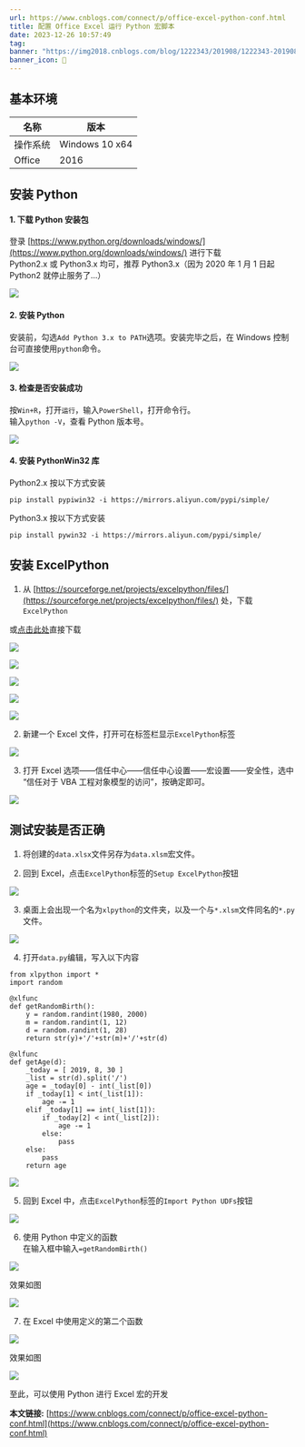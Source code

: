 ```yaml
---
url: https://www.cnblogs.com/connect/p/office-excel-python-conf.html
title: 配置 Office Excel 运行 Python 宏脚本
date: 2023-12-26 10:57:49
tag: 
banner: "https://img2018.cnblogs.com/blog/1222343/201908/1222343-20190831092255019-95385403.png"
banner_icon: 🔖
---
```

## 基本环境

<table><thead><tr><th>名称</th><th>版本</th></tr></thead><tbody><tr><td>操作系统</td><td>Windows 10 x64</td></tr><tr><td>Office</td><td>2016</td></tr></tbody></table>

## 安装 Python

#### 1. 下载 Python 安装包

登录 [https://www.python.org/downloads/windows/](https://www.python.org/downloads/windows/) 进行下载  
Python2.x 或 Python3.x 均可，推荐 Python3.x（因为 2020 年 1 月 1 日起 Python2 就停止服务了...）

![](https://img2018.cnblogs.com/blog/1222343/201908/1222343-20190831092255019-95385403.png)

#### 2. 安装 Python

安装前，勾选`Add Python 3.x to PATH`选项。安装完毕之后，在 Windows 控制台可直接使用`python`命令。

![](https://img2018.cnblogs.com/blog/1222343/201908/1222343-20190831092302886-323650828.png)

#### 3. 检查是否安装成功

按`Win+R`，打开`运行`，输入`PowerShell`，打开命令行。  
输入`python -V`，查看 Python 版本号。

![](https://img2018.cnblogs.com/blog/1222343/201908/1222343-20190831092310197-860512816.png)

#### 4. 安装 PythonWin32 库

Python2.x 按以下方式安装

```
pip install pypiwin32 -i https://mirrors.aliyun.com/pypi/simple/
```

Python3.x 按以下方式安装

```
pip install pywin32 -i https://mirrors.aliyun.com/pypi/simple/
```

## 安装 ExcelPython

1. 从 [https://sourceforge.net/projects/excelpython/files/](https://sourceforge.net/projects/excelpython/files/) 处，下载`ExcelPython`

或[点击此处](https://files.cnblogs.com/files/connect/excelpython-2.0.8.zip)直接下载

![](https://img2018.cnblogs.com/blog/1222343/201908/1222343-20190831092342047-1468543555.png)

![](https://img2018.cnblogs.com/blog/1222343/201908/1222343-20190831092329673-1675303885.png)

![](https://img2018.cnblogs.com/blog/1222343/201908/1222343-20190831092333528-1290691080.png)

![](https://img2018.cnblogs.com/blog/1222343/201908/1222343-20190831092346325-1417461786.png)

![](https://img2018.cnblogs.com/blog/1222343/201908/1222343-20190831092351932-607478569.png)

2. 新建一个 Excel 文件，打开可在标签栏显示`ExcelPython`标签

![](https://img2018.cnblogs.com/blog/1222343/201908/1222343-20190831092358384-1021410875.png)

3. 打开 Excel 选项——信任中心——信任中心设置——宏设置——安全性，选中 “信任对于 VBA 工程对象模型的访问”，按确定即可。

![](https://img2018.cnblogs.com/blog/1222343/201908/1222343-20190831092405777-2074065778.png)

## 测试安装是否正确

1. 将创建的`data.xlsx`文件另存为`data.xlsm`宏文件。

2. 回到 Excel，点击`ExcelPython`标签的`Setup ExcelPython`按钮

![](https://img2018.cnblogs.com/blog/1222343/201908/1222343-20190831092412801-1359115693.png)

3. 桌面上会出现一个名为`xlpython`的文件夹，以及一个与`*.xlsm`文件同名的`*.py`文件。

![](https://img2018.cnblogs.com/blog/1222343/201908/1222343-20190831092420257-2067159413.png)

4. 打开`data.py`编辑，写入以下内容

```
from xlpython import *
import random

@xlfunc
def getRandomBirth():
    y = random.randint(1980, 2000)
    m = random.randint(1, 12)
    d = random.randint(1, 28)
    return str(y)+'/'+str(m)+'/'+str(d)

@xlfunc
def getAge(d):
    _today = [ 2019, 8, 30 ]
    _list = str(d).split('/')
    age = _today[0] - int(_list[0])
    if _today[1] < int(_list[1]):
        age -= 1
    elif _today[1] == int(_list[1]):
        if _today[2] < int(_list[2]):
            age -= 1
        else:
            pass
    else:
        pass
    return age
```

![](https://img2018.cnblogs.com/blog/1222343/201908/1222343-20190831092428224-842254209.png)

5. 回到 Excel 中，点击`ExcelPython`标签的`Import Python UDFs`按钮

![](https://img2018.cnblogs.com/blog/1222343/201908/1222343-20190831092435670-2046374140.png)

6. 使用 Python 中定义的函数  
在输入框中输入`=getRandomBirth()`

![](https://img2018.cnblogs.com/blog/1222343/201908/1222343-20190831092441609-1316517101.png)

效果如图

![](https://img2018.cnblogs.com/blog/1222343/201908/1222343-20190831092447912-1371195262.png)

7. 在 Excel 中使用定义的第二个函数

![](https://img2018.cnblogs.com/blog/1222343/201908/1222343-20190831092455337-902773659.png)

效果如图

![](https://img2018.cnblogs.com/blog/1222343/201908/1222343-20190831092502852-129357836.png)

至此，可以使用 Python 进行 Excel 宏的开发

**本文链接:** [https://www.cnblogs.com/connect/p/office-excel-python-conf.html](https://www.cnblogs.com/connect/p/office-excel-python-conf.html)